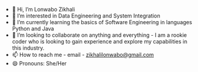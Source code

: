 - 👋 Hi, I’m Lonwabo Zikhali
- 👀 I’m interested in Data Engineering and System Integration
- 🌱 I’m currently learning the basics of Software Engineering in languages Python and Java
- 💞️ I’m looking to collaborate on anything and everything - I am a rookie coder who is looking to gain experience and explore my capabilities in this industry.
- 📫 How to reach me - email - zikhalilonwabo@gmail.com
- 😄 Pronouns: She/Her

<!---
LonwaboZikhali/LonwaboZikhali is a ✨ special ✨ repository because its `README.md` (this file) appears on your GitHub profile.
You can click the Preview link to take a look at your changes.
--->
